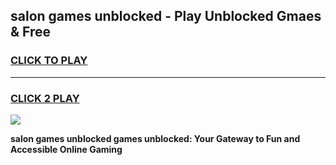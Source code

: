 
## salon games unblocked - Play Unblocked Gmaes & Free
<h3>
<a href="https://news.freeplayer.one?title=salon_games_unblocked&ref=23F">CLICK TO PLAY</a></h3>
<hr>

<h3>
<a href="https://news.freeplayer.one?title=salon_games_unblocked&ref=23F">CLICK 2 PLAY</a>
  
</h3>

<a href="https://news.freeplayer.one?title=salon_games_unblocked&ref=23F/"><img src="https://clearcache.store/games.png"></a>


**salon games unblocked games unblocked: Your Gateway to Fun and Accessible Online Gaming**

